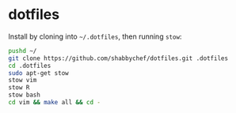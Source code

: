 # dotfiles

Install by cloning into ```~/.dotfiles```, then running ```stow```:

```bash
pushd ~/
git clone https://github.com/shabbychef/dotfiles.git .dotfiles
cd .dotfiles
sudo apt-get stow
stow vim
stow R
stow bash
cd vim && make all && cd -
```

